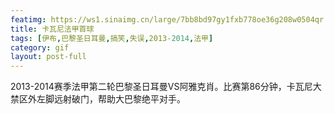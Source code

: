 ```yaml
---
featimg: https://ws1.sinaimg.cn/large/7bb8bd97gy1fxb778oe36g208w0504qr.gif
title: 卡瓦尼法甲首球
tags: [伊布,巴黎圣日耳曼,搞笑,失误,2013-2014,法甲]
category: gif
layout: post-full
---
```


2013-2014赛季法甲第二轮巴黎圣日耳曼VS阿雅克肖。比赛第86分钟，卡瓦尼大禁区外左脚远射破门，帮助大巴黎绝平对手。
